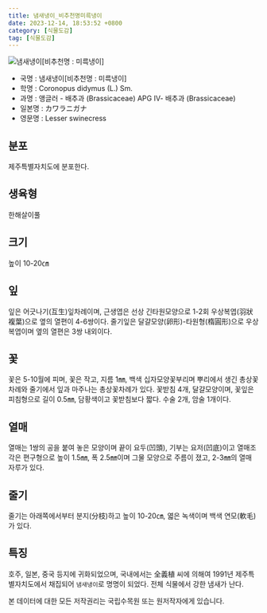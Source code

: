 ```yaml
---
title: 냄새냉이_비추천명미륵냉이
date: 2023-12-14, 18:53:52 +0800
category: [식물도감]
tag: [식물도감]
---
```




![냄새냉이[비추천명 : 미륵냉이]](http://www.nature.go.kr/fileUpload/plants/basic/Cruciferae/Coronopus/8504/8504_20160725161906140files_th2.jpg)
- 국명 : 냄새냉이[비추천명 : 미륵냉이]
- 학명 : Coronopus didymus (L.) Sm.
- 과명 : 앵글러 - 배추과 (Brassicaceae) APG Ⅳ- 배추과 (Brassicaceae)
- 일본명 : カワラニガナ
- 영문명 : Lesser swinecress


## 분포
제주특별자치도에 분포한다.
## 생육형
한해살이풀
## 크기
높이 10-20㎝
## 잎
잎은 어긋나기(互生)잎차례이며, 근생엽은 선상 긴타원모양으로 1-2회 우상복엽(羽狀複葉)으로 옆의 열편이 4-6쌍이다. 줄기잎은 달걀모양(卵形)-타원형(楕圓形)으로 우상복엽이며 옆의 열편은 3쌍 내외이다.
## 꽃
꽃은 5-10월에 피며, 꽃은 작고, 지름 1㎜, 백색 십자모양꽃부리며 뿌리에서 생긴 총상꽃차례와 줄기에서 잎과 마주나는 총상꽃차례가 있다. 꽃받침 4개, 달걀모양이며, 꽃잎은 피침형으로 길이 0.5㎜, 담황색이고 꽃받침보다 짧다. 수술 2개, 암술 1개이다.
## 열매
열매는 1쌍의 공을 붙여 놓은 모양이며 끝이 요두(凹頭), 기부는 요저(凹底)이고 열매조각은 편구형으로 높이 1.5㎜, 폭 2.5㎜이며 그물 모양으로 주름이 졌고, 2-3㎜의 열매 자루가 있다.
## 줄기
줄기는 아래쪽에서부터 분지(分枝)하고 높이 10-20㎝, 엷은 녹색이며 백색 연모(軟毛)가 있다.
## 특징
호주, 일본, 중국 등지에 귀화되었으며, 국내에서는 全義植 씨에 의해여 1991년 제주특별자치도에서 채집되어 `냄새냉이`로 명명이 되었다. 전체 식물에서 강한 냄새가 난다.






본 데이터에 대한 모든 저작권리는 국립수목원 또는 원저작자에게 있습니다.
